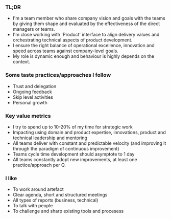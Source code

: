 ### TL;DR
- I'm a team member who share company vision and goals with the teams by giving them shape and evaluated by the effectiveness of the direct managers or teams.
- I'm close working with 'Product' interface to align delivery values and orchestrating technical aspects of product development.
- I ensure the right balance of operational excellence, innovation and speed across teams against company-level goals.
- My role is dynamic enough and behaviour is highly depends on the context.

### Some taste practices/approaches I follow 
- Trust and delegation
- Ongoing feedback
- Skip level activities
- Personal growth

### Key value metrics
- I try to spend up to 10-20% of my time for strategic work
- Impacting using domain and product expertise, innovations, product and technical leadership and mentoring
- All teams deliver with constant and predictable velocity (and improving it through the paradigm of continuous improvement)
- Teams cycle time development should asymptote to 1 day
- All teams constantly adopt new improvements, at least one practice/approach per Q.

### I like
- To work around artefact
- Clear agenda, short and structured meetings
- All types of reports (business, technical)
- To talk with people
- To challenge and sharp existing tools and procesess

